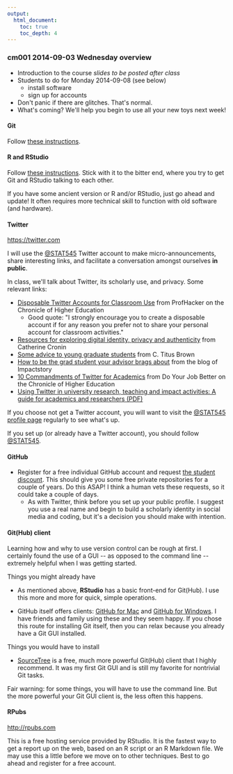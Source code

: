 ```yaml
---
output:
  html_document:
    toc: true
    toc_depth: 4
---
```


### cm001 2014-09-03 Wednesday overview

  * Introduction to the course *slides to be posted after class*
  * Students to do for Monday 2014-09-08 (see below)
    - install software
    - sign up for accounts
  * Don't panic if there are glitches. That's normal.
  * What's coming? We'll help you begin to use all your new toys next week!

#### Git

Follow [these instructions](block001_git-install.html).

#### R and RStudio

Follow [these instructions](block000_r-rstudio-install.html). Stick with it to the bitter end, where you try to get Git and RStudio talking to each other.

If you have some ancient version or R and/or RStudio, just go ahead and update! It often requires more technical skill to function with old software (and hardware).

#### Twitter

<https://twitter.com>  

I will use the [\@STAT545](https://twitter.com/STAT545) Twitter account to make micro-announcements, share interesting links, and facilitate a conversation amongst ourselves __in public__.

In class, we'll talk about Twitter, its scholarly use, and privacy. Some relevant links:

  * [Disposable Twitter Accounts for Classroom Use](http://chronicle.com/blogs/profhacker/disposable-twitter-accounts-for-classroom-use/40145) from ProfHacker on the Chronicle of Higher Education
    -  Good quote: "I strongly encourage you to create a disposable account if for any reason you prefer not to share your personal account for classroom activities."
  * [Resources for exploring digital identity, privacy and authenticity](http://catherinecronin.wordpress.com/2012/02/29/525/) from Catherine Cronin
  * [Some advice to young graduate students](http://ivory.idyll.org/blog/advice-to-graduate-students.html) from C. Titus Brown
  * [How to be the grad student your advisor brags about](http://blog.impactstory.org/how-to-be-the-grad-student-your-advisor-brags-about/) from the blog of Impactstory
  * [10 Commandments of Twitter for Academics](http://chronicle.com/article/10-Commandments-of-Twitter-for/131813/) from Do Your Job Better on the Chronicle of Higher Education
  * [Using Twitter in university research, teaching and
impact activities: A guide for academics and researchers (PDF)](http://blogs.lse.ac.uk/impactofsocialsciences/files/2011/11/Published-Twitter_Guide_Sept_2011.pdf)

If you choose not get a Twitter account, you will want to visit the [\@STAT545 profile page](https://twitter.com/STAT545) regularly to see what's up.

If you set up (or already have a Twitter account), you should follow [\@STAT545](https://twitter.com/STAT545).

#### GitHub

  * Register for a free individual GitHub account and request [the student discount](https://education.github.com). This should give you some free private repositories for a couple of years. Do this ASAP! I think a human vets these requests, so it could take a couple of days.
    - As with Twitter, think before you set up your public profile. I suggest you use a real name and begin to build a scholarly identity in social media and coding, but it's a decision you should make with intention.
  
#### Git(Hub) client

Learning how and why to use version control can be rough at first. I certainly found the use of a GUI -- as opposed to the command line -- extremely helpful when I was getting started.

Things you might already have

  * As mentioned above, __RStudio__ has a basic front-end for Git(Hub). I use this more and more for quick, simple operations.

  * GitHub itself offers clients: [GitHub for Mac](https://mac.github.com) and [GitHub for Windows](https://windows.github.com). I have friends and family using these and they seem happy. If you chose this route for installing Git itself, then you can relax because you already have a Git GUI installed.

Things you would have to install

  * [SourceTree](http://www.sourcetreeapp.com) is a free, much more powerful Git(Hub) client that I highly recommend. It was my first Git GUI and is still my favorite for nontrivial Git tasks.

Fair warning: for some things, you will have to use the command line. But the more powerful your Git GUI client is, the less often this happens.

#### RPubs

<http://rpubs.com>

This is a free hosting service provided by RStudio. It is the fastest way to get a report up on the web, based on an R script or an R Markdown file. We may use this a little before we move on to other techniques. Best to go ahead and register for a free account.
